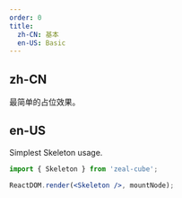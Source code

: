 ```yaml
---
order: 0
title:
  zh-CN: 基本
  en-US: Basic
---
```


## zh-CN

最简单的占位效果。

## en-US

Simplest Skeleton usage.

````jsx
import { Skeleton } from 'zeal-cube';

ReactDOM.render(<Skeleton />, mountNode);
````
